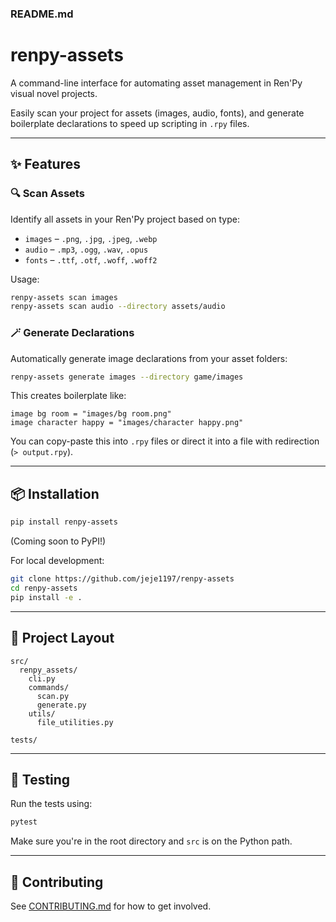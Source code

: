 ### README.md

# renpy-assets

A command-line interface for automating asset management in Ren'Py visual novel projects.

Easily scan your project for assets (images, audio, fonts), and generate boilerplate declarations to speed up scripting in `.rpy` files.

---

## ✨ Features

### 🔍 Scan Assets

Identify all assets in your Ren'Py project based on type:

* `images` – `.png`, `.jpg`, `.jpeg`, `.webp`
* `audio` – `.mp3`, `.ogg`, `.wav`, `.opus`
* `fonts` – `.ttf`, `.otf`, `.woff`, `.woff2`

Usage:

```bash
renpy-assets scan images
renpy-assets scan audio --directory assets/audio
```

### 🪄 Generate Declarations

Automatically generate image declarations from your asset folders:

```bash
renpy-assets generate images --directory game/images
```

This creates boilerplate like:

```renpy
image bg room = "images/bg room.png"
image character happy = "images/character happy.png"
```

You can copy-paste this into `.rpy` files or direct it into a file with redirection (`> output.rpy`).

---

## 📦 Installation

```bash
pip install renpy-assets
```

(Coming soon to PyPI!)

For local development:

```bash
git clone https://github.com/jeje1197/renpy-assets
cd renpy-assets
pip install -e .
```

---

## 📁 Project Layout

```
src/
  renpy_assets/
    cli.py
    commands/
      scan.py
      generate.py
    utils/
      file_utilities.py

tests/
```

---

## 🧪 Testing

Run the tests using:

```bash
pytest
```

Make sure you're in the root directory and `src` is on the Python path.

---

## 🤝 Contributing

See [CONTRIBUTING.md](CONTRIBUTING.md) for how to get involved.